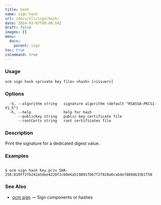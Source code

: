 ```yaml
---
title: hash
name: sign hash
url: /docs/cli/sign/hash/
date: 2024-03-07T09:08:54Z
draft: false
images: []
menu:
  docs:
    parent: sign
toc: true
isCommand: true
---
```

### Usage

```
ocm sign hash <private key file> <hash> [<issuer>]
```

### Options

```
  -S, --algorithm string   signature algorithm (default "RSASSA-PKCS1-V1_5")
  -h, --help               help for hash
      --publicKey string   public key certificate file
      --rootCerts string   root certificates file
```

### Description


Print the signature for a dedicated digest value.
	

### Examples

```

$ ocm sign hash key.priv SHA-256:810ff2fb242a5dee4220f2cb0e6a519891fb67f2f828a6cab4ef8894633b1f50

```

### See Also

* [ocm sign](/docs/cli/sign)	 &mdash; Sign components or hashes

